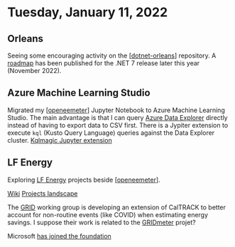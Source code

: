 # Tuesday, January 11, 2022

## Orleans

Seeing some encouraging activity on the [[dotnet-orleans]] repository.
A [roadmap](https://github.com/dotnet/orleans/issues/7467) has been published for the .NET 7 release later this year (November 2022).

## Azure Machine Learning Studio

Migrated my [[openeemeter]] Jupyter Notebook to Azure Machine Learning Studio. The main advantage is that I can query [Azure Data Explorer](https://azure.microsoft.com/en-us/services/data-explorer/) directly instead of having to export data to CSV first.
There is a Jypiter extension to execute `kql` (Kusto Query Language) queries against the Data Explorer cluster. [Kqlmagic Jupyter extension](https://github.com/microsoft/jupyter-Kqlmagic)


## LF Energy

Exploring [LF Energy](https://www.lfenergy.org/) projects beside [[openeemeter]].

[Wiki](https://wiki.lfenergy.org/)
[Projects landscape](https://landscape.lfenergy.org/)

The [GRID](https://wiki.lfenergy.org/display/HOME/EM2+-+GRID) working group is developing an extension of CalTRACK
to better account for non-routine events (like COVID) when estimating energy savings.
I suppose their work is related to the [GRIDmeter](https://gridmeter.recurve.com/) projet?

Microsoft [has joined the foundation](https://www.lfenergy.org/working-together-with-microsoft-to-decarbonize-the-grid/)

[//begin]: # "Autogenerated link references for markdown compatibility"
[dotnet-orleans]: ../knowledge/dotnet-orleans "Orleans"
[openeemeter]: ../knowledge/openeemeter "OpenEEmeter"
[//end]: # "Autogenerated link references"